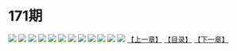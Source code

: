 # 171期
![](https://mao.mhtupian.com/uploads/img/7563/84254/001.jpeg)
![](https://mao.mhtupian.com/uploads/img/7563/84254/002.jpeg)
![](https://mao.mhtupian.com/uploads/img/7563/84254/003.jpeg)
![](https://mao.mhtupian.com/uploads/img/7563/84254/004.jpeg)
![](https://mao.mhtupian.com/uploads/img/7563/84254/005.jpeg)
![](https://mao.mhtupian.com/uploads/img/7563/84254/006.jpeg)
![](https://mao.mhtupian.com/uploads/img/7563/84254/007.jpeg)
![](https://mao.mhtupian.com/uploads/img/7563/84254/008.jpeg)
![](https://mao.mhtupian.com/uploads/img/7563/84254/009.jpeg)
![](https://mao.mhtupian.com/uploads/img/7563/84254/010.jpeg)
![](https://mao.mhtupian.com/uploads/img/7563/84254/011.jpeg)
![](https://mao.mhtupian.com/uploads/img/7563/84254/012.jpeg)
[【上一章】](./111.md)
[【目录】](./README.md)
[【下一章】](./113.md)
